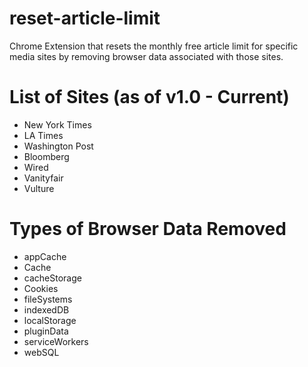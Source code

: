 # reset-article-limit
Chrome Extension that resets the monthly free article limit for specific media sites by removing browser data associated with those sites.

# List of Sites (as of v1.0 - Current)
* New York Times
* LA Times
* Washington Post
* Bloomberg
* Wired
* Vanityfair
* Vulture

# Types of Browser Data Removed
* appCache
* Cache
* cacheStorage
* Cookies
* fileSystems
* indexedDB
* localStorage
* pluginData
* serviceWorkers
* webSQL
